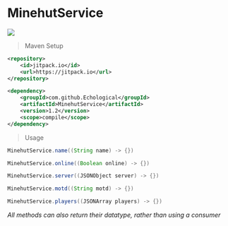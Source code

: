 # MinehutService

[![](https://jitpack.io/v/Echological/MinehutService.svg)](https://jitpack.io/#Echological/MinehutService)

> Maven Setup
```xml
<repository>
    <id>jitpack.io</id>
    <url>https://jitpack.io</url>
</repository>
```

```xml
<dependency>
    <groupId>com.github.Echological</groupId>
    <artifactId>MinehutService</artifactId>
    <version>1.2</version>
    <scope>compile</scope>
</dependency>
```

> Usage
```java
MinehutService.name((String name) -> {})
```

```java
MinehutService.online((Boolean online) -> {})
```

```java
MinehutService.server((JSONObject server) -> {})
```

```java
MinehutService.motd((String motd) -> {})
```

```java
MinehutService.players((JSONArray players) -> {})
```
*All methods can also return their datatype, rather than using a consumer*

